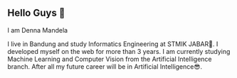 ## Hello Guys 👋
I am Denna Mandela

I live in Bandung and study Informatics Engineering at STMIK JABAR🏫. I developed myself on the web for more than 3 years. I am currently studying Machine Learning and Computer Vision from the Artificial Intelligence branch. After all my future career will be in Artificial Intelligence😎.

 
